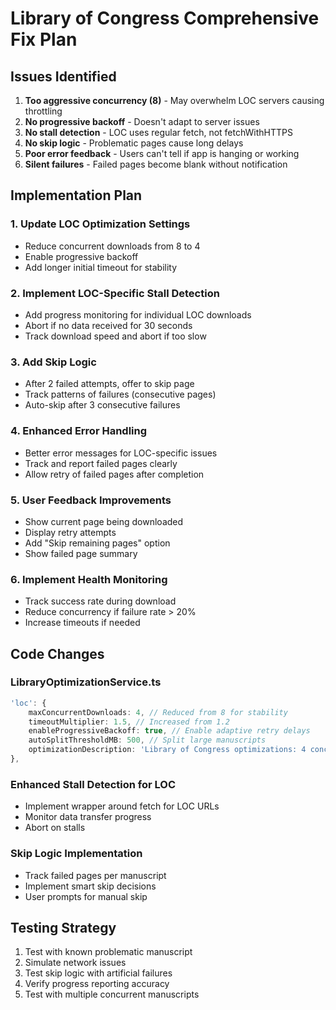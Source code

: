 # Library of Congress Comprehensive Fix Plan

## Issues Identified

1. **Too aggressive concurrency (8)** - May overwhelm LOC servers causing throttling
2. **No progressive backoff** - Doesn't adapt to server issues
3. **No stall detection** - LOC uses regular fetch, not fetchWithHTTPS
4. **No skip logic** - Problematic pages cause long delays
5. **Poor error feedback** - Users can't tell if app is hanging or working
6. **Silent failures** - Failed pages become blank without notification

## Implementation Plan

### 1. Update LOC Optimization Settings
- Reduce concurrent downloads from 8 to 4
- Enable progressive backoff
- Add longer initial timeout for stability

### 2. Implement LOC-Specific Stall Detection
- Add progress monitoring for individual LOC downloads
- Abort if no data received for 30 seconds
- Track download speed and abort if too slow

### 3. Add Skip Logic
- After 2 failed attempts, offer to skip page
- Track patterns of failures (consecutive pages)
- Auto-skip after 3 consecutive failures

### 4. Enhanced Error Handling
- Better error messages for LOC-specific issues
- Track and report failed pages clearly
- Allow retry of failed pages after completion

### 5. User Feedback Improvements
- Show current page being downloaded
- Display retry attempts
- Add "Skip remaining pages" option
- Show failed page summary

### 6. Implement Health Monitoring
- Track success rate during download
- Reduce concurrency if failure rate > 20%
- Increase timeouts if needed

## Code Changes

### LibraryOptimizationService.ts
```typescript
'loc': {
    maxConcurrentDownloads: 4, // Reduced from 8 for stability
    timeoutMultiplier: 1.5, // Increased from 1.2
    enableProgressiveBackoff: true, // Enable adaptive retry delays
    autoSplitThresholdMB: 500, // Split large manuscripts
    optimizationDescription: 'Library of Congress optimizations: 4 concurrent downloads with progressive backoff, stall detection, and skip logic for problematic pages'
},
```

### Enhanced Stall Detection for LOC
- Implement wrapper around fetch for LOC URLs
- Monitor data transfer progress
- Abort on stalls

### Skip Logic Implementation
- Track failed pages per manuscript
- Implement smart skip decisions
- User prompts for manual skip

## Testing Strategy

1. Test with known problematic manuscript
2. Simulate network issues
3. Test skip logic with artificial failures
4. Verify progress reporting accuracy
5. Test with multiple concurrent manuscripts